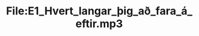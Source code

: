 ---
title: File:E1_Hvert_langar_þig_að_fara_á_eftir.mp3
recording of: Hvert langar þig að fara á eftir?
reading speed: slow
speaker: E
license: CC0
---